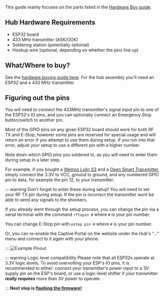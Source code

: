 
This guide mainly focuses on the parts listed in the [Hardware Buy guide](hardware-buying.md).

## Hub Hardware Requirements

+ ESP32 board
+ 433 MHz transmitter (ASK/OOK)
+ Soldering station (potentially optional)
+ Hookup wire (optional, depending on whether the pins line up)

## What/Where to buy?

See the [hardware buying guide here](hardware-buying.md). For the hub assembly you'll need an ESP32 and a 433 MHz transmitter.

## Figuring out the pins

You will need to connect the 433MHz transmitter's signal input pin to one of the ESP32's IO pins, and you can optionally connect an Emergency Stop button/switch to another pin.

*Most* of the GPIO pins on any given ESP32 board should work for both RF TX and E-Stop, however some pins are reserved for special usage and will return an error if you attempt to use them during setup. If you run into that error, adjust your setup to use a different pin with a higher number.

Note down which GPIO pins you soldered to, as you will need to enter them during setup in a later step.

For example, if you bought a [Wemos Lolin S3](../../hardware/boards/wemos/lolin-s3.md) and a [Open Smart Transmitter](../../hardware/transmitter/china/open-smart.md), simply connect the 3.3V to VCC, ground to ground, and any numbered GPIO pin to data, for example the pin 12, to your transmitter.

::: warning Don't forget to enter these during setup!
You will need to set your RF TX pin during setup. If the pin is incorrect the transmitter wont be able to send any signals to the shockers.

If you already went through the setup process, you can change the pin via a serial terminal with the command `rftxpin #` where `#` is your pin number.

You can change E-Stop pin with `estop pin #` where `#` is your pin number.

Or, you can re-enable the Captive Portal on the website under the Hub's "..." menu and connect to it again with your phone.


:::
![Example Pinout](../../static/diy/pinout.png)

::: warning Logic level compatibility
Please note that all ESP32s operate at 3.3V logic levels. To avoid overvolting your ESP's IO pins, it is recommended to either: connect your transmitter's power input to a 3V supply pin on the ESP's board, or use a logic-level shifter if your transmitter ***really* requires** more than 3V power to operate.


:::
**Next step is [flashing the firmware!](../openshock/how-to-flash-your-board.md)**

